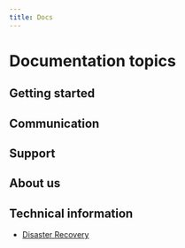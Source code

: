 ```yaml
---
title: Docs
---
```


# Documentation topics

## Getting started

## Communication 

## Support

## About us

## Technical information

- [Disaster Recovery](disaster-recovery/)